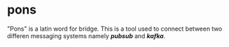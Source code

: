 # pons
"Pons" is a latin word for bridge.
This is a tool used to connect between two differen messaging systems namely ***pubsub*** and ***kafka***.

